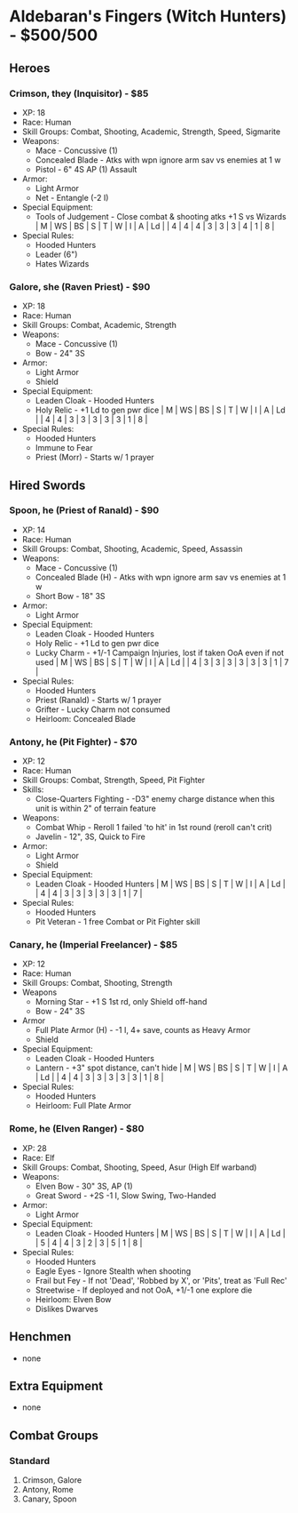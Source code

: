 # Aldebaran's Fingers (Witch Hunters) - $500/500
## Heroes
### Crimson, they (Inquisitor) - $85
- XP: 18
- Race: Human
- Skill Groups: Combat, Shooting, Academic, Strength, Speed, Sigmarite
- Weapons:
    - Mace - Concussive (1)
    - Concealed Blade - Atks with wpn ignore arm sav vs enemies at 1 w
    - Pistol - 6" 4S AP (1) Assault
- Armor:
    - Light Armor
    - Net - Entangle (-2 I)
- Special Equipment:
    - Tools of Judgement - Close combat & shooting atks +1 S vs Wizards
| M | WS | BS | S | T | W | I | A | Ld |
| 4 |  4 |  4 | 3 | 3 | 3 | 4 | 1 |  8 |
- Special Rules:
    - Hooded Hunters
    - Leader (6")
    - Hates Wizards

### Galore, she (Raven Priest) - $90
- XP: 18
- Race: Human
- Skill Groups: Combat, Academic, Strength
- Weapons:
    - Mace - Concussive (1)
    - Bow - 24" 3S
- Armor:
    - Light Armor
    - Shield
- Special Equipment:
    - Leaden Cloak - Hooded Hunters
    - Holy Relic - +1 Ld to gen pwr dice
| M | WS | BS | S | T | W | I | A | Ld |
| 4 |  4 |  3 | 3 | 3 | 3 | 3 | 1 |  8 |
- Special Rules:
    - Hooded Hunters
    - Immune to Fear
    - Priest (Morr) - Starts w/ 1 prayer

## Hired Swords

### Spoon, he (Priest of Ranald) - $90
- XP: 14
- Race: Human
- Skill Groups: Combat, Shooting, Academic, Speed, Assassin
- Weapons:
    - Mace - Concussive (1)
    - Concealed Blade (H) - Atks with wpn ignore arm sav vs enemies at 1 w
    - Short Bow - 18" 3S
- Armor:
    - Light Armor
- Special Equipment:
    - Leaden Cloak - Hooded Hunters
    - Holy Relic - +1 Ld to gen pwr dice
    - Lucky Charm - +1/-1 Campaign Injuries, lost if taken OoA even if not used
| M | WS | BS | S | T | W | I | A | Ld |
| 4 |  3 |  3 | 3 | 3 | 3 | 3 | 1 |  7 |
- Special Rules:
    - Hooded Hunters
    - Priest (Ranald) - Starts w/ 1 prayer
    - Grifter - Lucky Charm not consumed
    - Heirloom: Concealed Blade

### Antony, he (Pit Fighter) - $70
- XP: 12
- Race: Human
- Skill Groups: Combat, Strength, Speed, Pit Fighter
- Skills:
    - Close-Quarters Fighting - -D3" enemy charge distance when this unit is within 2" of terrain feature
- Weapons:
    - Combat Whip - Reroll 1 failed 'to hit' in 1st round (reroll can't crit)
    - Javelin - 12", 3S, Quick to Fire
- Armor:
    - Light Armor
    - Shield
- Special Equipment:
    - Leaden Cloak - Hooded Hunters
| M | WS | BS | S | T | W | I | A | Ld |
| 4 |  4 |  3 | 3 | 3 | 3 | 3 | 1 |  7 |
- Special Rules:
    - Hooded Hunters
    - Pit Veteran - 1 free Combat or Pit Fighter skill

### Canary, he (Imperial Freelancer) - $85
- XP: 12
- Race: Human
- Skill Groups: Combat, Shooting, Strength
- Weapons
    - Morning Star - +1 S 1st rd, only Shield off-hand
    - Bow - 24" 3S
- Armor
    - Full Plate Armor (H) - -1 I, 4+ save, counts as Heavy Armor
    - Shield
- Special Equipment:
    - Leaden Cloak - Hooded Hunters
    - Lantern - +3" spot distance, can't hide
| M | WS | BS | S | T | W | I | A | Ld |
| 4 |  4 |  3 | 3 | 3 | 3 | 3 | 1 |  8 |
- Special Rules:
    - Hooded Hunters
    - Heirloom: Full Plate Armor

### Rome, he (Elven Ranger) - $80
- XP: 28
- Race: Elf
- Skill Groups: Combat, Shooting, Speed, Asur (High Elf warband)
- Weapons:
    - Elven Bow - 30" 3S, AP (1)
    - Great Sword - +2S -1 I, Slow Swing, Two-Handed
- Armor:
    - Light Armor
- Special Equipment:
    - Leaden Cloak - Hooded Hunters
| M | WS | BS | S | T | W | I | A | Ld |
| 5 |  4 |  4 | 3 | 2 | 3 | 5 | 1 |  8 |
- Special Rules:
    - Hooded Hunters
    - Eagle Eyes - Ignore Stealth when shooting
    - Frail but Fey - If not 'Dead', 'Robbed by X', or 'Pits', treat as 'Full Rec'
    - Streetwise - If deployed and not OoA, +1/-1 one explore die
    - Heirloom: Elven Bow
    - Dislikes Dwarves

## Henchmen
- none

## Extra Equipment
- none

## Combat Groups
### Standard
1. Crimson, Galore
2. Antony, Rome
3. Canary, Spoon
